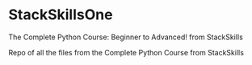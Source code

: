 # StackSkillsOne
The Complete Python Course: Beginner to Advanced! from StackSkills


Repo of all the files from the Complete Python Course from StackSkills
